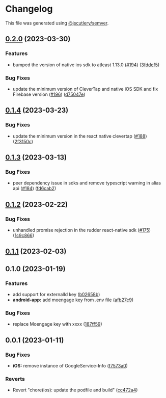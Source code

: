 # Changelog

This file was generated using [@jscutlery/semver](https://github.com/jscutlery/semver).

## [0.2.0](https://github.com/rudderlabs/rudder-sdk-react-native/compare/example-0.1.4...example-0.2.0) (2023-03-30)


### Features

* bumped the version of native ios sdk to atleast 1.13.0 ([#194](https://github.com/rudderlabs/rudder-sdk-react-native/issues/194)) ([3fddef5](https://github.com/rudderlabs/rudder-sdk-react-native/commit/3fddef5d180ddd0774da7d3cd476090d0b3973a4))


### Bug Fixes

* update the minimum version of CleverTap and native iOS SDK and fix Firebase version ([#196](https://github.com/rudderlabs/rudder-sdk-react-native/issues/196)) ([d75047e](https://github.com/rudderlabs/rudder-sdk-react-native/commit/d75047e170ab7d74fea6b2f7a32bead23a15bace))

## [0.1.4](https://github.com/rudderlabs/rudder-sdk-react-native/compare/example-0.1.3...example-0.1.4) (2023-03-23)


### Bug Fixes

* update the minimum version in the react native clevertap ([#188](https://github.com/rudderlabs/rudder-sdk-react-native/issues/188)) ([2f3150c](https://github.com/rudderlabs/rudder-sdk-react-native/commit/2f3150cc6ec1f959f0b5b20769e80ab14d8bb0d7))

## [0.1.3](https://github.com/rudderlabs/rudder-sdk-react-native/compare/example-0.1.2...example-0.1.3) (2023-03-13)


### Bug Fixes

* peer dependency issue in sdks and remove typescript warning in alias api ([#184](https://github.com/rudderlabs/rudder-sdk-react-native/issues/184)) ([fd6cab2](https://github.com/rudderlabs/rudder-sdk-react-native/commit/fd6cab262d1cba21dfd7129caa1a53d614cb7783))

## [0.1.2](https://github.com/rudderlabs/rudder-sdk-react-native/compare/example-0.1.1...example-0.1.2) (2023-02-22)


### Bug Fixes

* unhandled promise rejection in the rudder react-native sdk ([#175](https://github.com/rudderlabs/rudder-sdk-react-native/issues/175)) ([1c9c866](https://github.com/rudderlabs/rudder-sdk-react-native/commit/1c9c866dfd59ef751075ccbcbece36efd891d50b))

## [0.1.1](https://github.com/rudderlabs/rudder-sdk-react-native/compare/example-0.1.0...example-0.1.1) (2023-02-03)

## 0.1.0 (2023-01-19)


### Features

* add support for externalId key ([b02658b](https://github.com/rudderlabs/rudder-sdk-react-native/commit/b02658be45bdff13a892e01a58dd1535b0443bd0))
* **android-app:** add moengage key from .env file ([afb27c9](https://github.com/rudderlabs/rudder-sdk-react-native/commit/afb27c9385f62247947323e64e415b87d503a0f8))


### Bug Fixes

* replace Moengage key with xxxx ([187ff59](https://github.com/rudderlabs/rudder-sdk-react-native/commit/187ff59e5a52a57b25d22bcce567b46fe2bc667f))

## 0.0.1 (2023-01-11)


### Bug Fixes

* **iOS:** remove instance of GoogleService-Info ([f7573a0](https://github.com/rudderlabs/rudder-sdk-react-native/commit/f7573a08d601cd56881d3e82f0358b73f5e68498))


### Reverts

* Revert "chore(ios): update the podfile and build" ([cc472a4](https://github.com/rudderlabs/rudder-sdk-react-native/commit/cc472a49b9691404f55f1e3f54e202e3b85d01e3))

